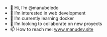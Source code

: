 - 👋 Hi, I’m @manubeledo
- 👀 I’m interested in web development
- 🌱 I’m currently learning docker
- 💞️ I’m looking to collaborate on new proyects 
- 📫 How to reach me: www.manudev.site

<!---
manubeledo/manubeledo is a ✨ special ✨ repository because its `README.md` (this file) appears on your GitHub profile.
You can click the Preview link to take a look at your changes.
--->
